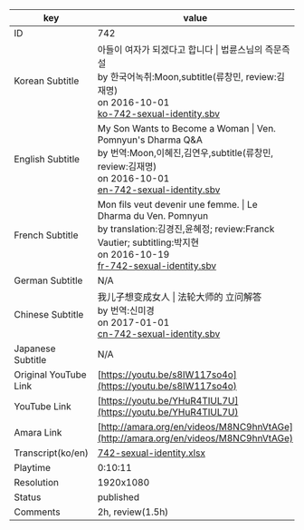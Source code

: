 |  key  |  value  |
|-------|---------|
| ID            | 742 |
| Korean Subtitle | 아들이 여자가 되겠다고 합니다 \| 법륜스님의 즉문즉설<br>by 한국어녹취:Moon,subtitle(류창민, review:김재명)<br>on 2016-10-01<br>[ko-742-sexual-identity.sbv](https://github.com/jungtosociety/dharma-qna/raw/master/sub/742/ko-742-sexual-identity.sbv)<br>|
| English Subtitle | My Son Wants to Become a Woman \| Ven. Pomnyun's Dharma Q&A<br>by 번역:Moon,이혜진,김연우,subtitle(류창민, review:김재명)<br>on 2016-10-01<br>[en-742-sexual-identity.sbv](https://github.com/jungtosociety/dharma-qna/raw/master/sub/742/en-742-sexual-identity.sbv)<br>|
| French Subtitle | Mon fils veut devenir une femme. \| Le Dharma du Ven. Pomnyun<br>by translation:김경진,윤혜정; review:Franck Vautier; subtitling:박지현<br>on 2016-10-19<br>[fr-742-sexual-identity.sbv](https://github.com/jungtosociety/dharma-qna/raw/master/sub/742/fr-742-sexual-identity.sbv)<br>|
| German Subtitle | N/A |
| Chinese Subtitle | 我儿子想变成女人 \| 法轮大师的 立问解答<br>by 번역:신미경<br>on 2017-01-01<br>[cn-742-sexual-identity.sbv](https://github.com/jungtosociety/dharma-qna/raw/master/sub/742/cn-742-sexual-identity.sbv)<br>|
| Japanese Subtitle | N/A |
| Original YouTube Link  | [https://youtu.be/s8IW117so4o](https://youtu.be/s8IW117so4o) |
| YouTube Link  | [https://youtu.be/YHuR4TIUL7U](https://youtu.be/YHuR4TIUL7U) |
| Amara Link    | [http://amara.org/en/videos/M8NC9hnVtAGe](http://amara.org/en/videos/M8NC9hnVtAGe) |
| Transcript(ko/en) | [742-sexual-identity.xlsx](https://github.com/jungtosociety/dharma-qna/raw/master/sub/742/742-sexual-identity.xlsx) |
| Playtime | 0:10:11 |
| Resolution | 1920x1080|
| Status | published |
| Comments | 2h, review(1.5h) |

